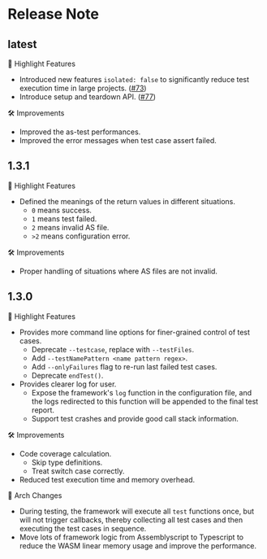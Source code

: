 # Release Note

## latest

🚀 Highlight Features

- Introduced new features `isolated: false` to significantly reduce test execution time in large projects. ([#73](https://github.com/wasm-ecosystem/assemblyscript-unittest-framework/pull/73))
- Introduce setup and teardown API. ([#77](https://github.com/wasm-ecosystem/assemblyscript-unittest-framework/pull/77))

🛠️ Improvements

- Improved the as-test performances.
- Improved the error messages when test case assert failed.

## 1.3.1

🚀 Highlight Features

- Defined the meanings of the return values in different situations.
  - `0` means success.
  - `1` means test failed.
  - `2` means invalid AS file.
  - `>2` means configuration error.

🛠️ Improvements

- Proper handling of situations where AS files are not invalid.

## 1.3.0

🚀 Highlight Features

- Provides more command line options for finer-grained control of test cases.
  - Deprecate `--testcase`, replace with `--testFiles`.
  - Add `--testNamePattern <name pattern regex>`.
  - Add `--onlyFailures` flag to re-run last failed test cases.
  - Deprecate `endTest()`.
- Provides clearer log for user.
  - Expose the framework's `log` function in the configuration file, and the logs redirected to this function will be appended to the final test report.
  - Support test crashes and provide good call stack information.

🛠️ Improvements

- Code coverage calculation.
  - Skip type definitions.
  - Treat switch case correctly.
- Reduced test execution time and memory overhead.

🔄 Arch Changes

- During testing, the framework will execute all `test` functions once, but will not trigger callbacks, thereby collecting all test cases and then executing the test cases in sequence.
- Move lots of framework logic from Assemblyscript to Typescript to reduce the WASM linear memory usage and improve the performance.

